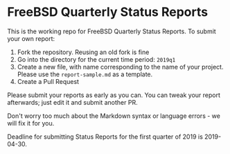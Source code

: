 FreeBSD Quarterly Status Reports
================================

This is the working repo for FreeBSD Quarterly Status Reports.
To submit your own report:

1. Fork the repository.  Reusing an old fork is fine
2. Go into the directory for the current time period: `2019q1`
3. Create a new file, with name corresponding to the
   name of your project.  Please use the `report-sample.md`
   as a template.
4. Create a Pull Request

Please submit your reports as early as you can.  You can tweak
your report afterwards; just edit it and submit another PR.

Don't worry too much about the Markdown syntax or language errors - we
will fix it for you.

Deadline for submitting Status Reports for the first quarter of 2019
is 2019-04-30.

